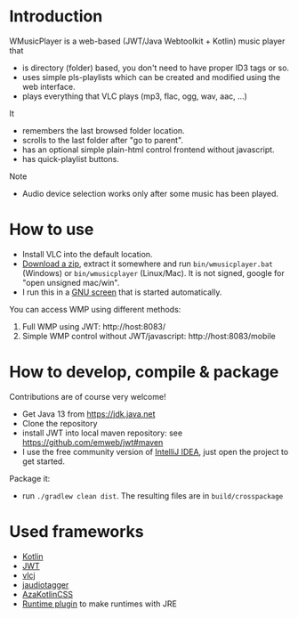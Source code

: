 # Introduction

WMusicPlayer is a web-based (JWT/Java Webtoolkit + Kotlin) music player that

* is directory (folder) based, you don't need to have proper ID3 tags or so.
* uses simple pls-playlists which can be created and modified using the web interface.
* plays everything that VLC plays (mp3, flac, ogg, wav, aac, ...)

It

* remembers the last browsed folder location.
* scrolls to the last folder after "go to parent".
* has an optional simple plain-html control frontend without javascript.
* has quick-playlist buttons.

Note

* Audio device selection works only after some music has been played. 


# How to use

* Install VLC into the default location.
* [Download a zip](https://github.com/wolfgangasdf/gmail-attachment-remover/releases), extract it somewhere and run
`bin/wmusicplayer.bat` (Windows) or `bin/wmusicplayer` (Linux/Mac). It is not signed, google for "open unsigned mac/win".
* I run this in a [GNU screen](https://en.wikipedia.org/wiki/GNU_Screen) that is started automatically.

You can access WMP using different methods:

1. Full WMP using JWT: http://host:8083/
2. Simple WMP control without JWT/javascript: http://host:8083/mobile


# How to develop, compile & package

Contributions are of course very welcome!

* Get Java 13 from https://jdk.java.net
* Clone the repository
* install JWT into local maven repository: see https://github.com/emweb/jwt#maven
* I use the free community version of [IntelliJ IDEA](https://www.jetbrains.com/idea/download/), just open the project to get started.

Package it:

* run `./gradlew clean dist`. The resulting files are in `build/crosspackage`


# Used frameworks #

* [Kotlin](https://kotlinlang.org)
* [JWT](https://www.webtoolkit.eu/jwt)
* [vlcj](https://github.com/caprica/vlcj/)
* [jaudiotagger](http://www.jthink.net/jaudiotagger/)
* [AzaKotlinCSS](https://github.com/olegcherr/Aza-Kotlin-CSS)
* [Runtime plugin](https://github.com/beryx/badass-runtime-plugin) to make runtimes with JRE


